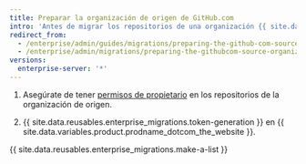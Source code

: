 ```yaml
---
title: Preparar la organización de origen de GitHub.com
intro: 'Antes de migrar los repositorios de una organización {{ site.data.variables.product.prodname_dotcom_the_website }}, asegúrate de tener la autenticación y el acceso administrativo adecuados.'
redirect_from:
  - /enterprise/admin/guides/migrations/preparing-the-github-com-source-organization
  - /enterprise/admin/migrations/preparing-the-githubcom-source-organization
versions:
  enterprise-server: '*'
---
```


1. Asegúrate de tener [permisos de propietario](/articles/permission-levels-for-an-organization/) en los repositorios de la organización de origen.

2. {{ site.data.reusables.enterprise_migrations.token-generation }} en {{ site.data.variables.product.prodname_dotcom_the_website }}.

{{ site.data.reusables.enterprise_migrations.make-a-list }}
